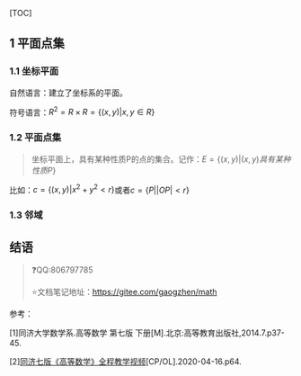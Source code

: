 [TOC]

## 1 平面点集

### 1.1 坐标平面

自然语言：建立了坐标系的平面。

符号语言：$R^2=R\times R=\{(x,y)|x,y\in R\}$

### 1.2 平面点集

> 坐标平面上，具有某种性质P的点的集合。记作：$E=\{(x,y)|(x,y)具有某种性质P\}$

比如：$c=\{(x,y)|x^2+y^2\lt r\}$或者$c=\{P||OP|\lt r\}$

### 1.3 邻域



## 结语

> :question:QQ:806797785
>
> :star:文档笔记地址：<https://gitee.com/gaogzhen/math>

参考：

[1]同济大学数学系.高等数学 第七版 下册[M].北京:高等教育出版社,2014.7.p37-45.

[2]<a href="https://www.bilibili.com/video/BV1864y1T7Ks">同济七版《高等数学》全程教学视频</a>[CP/OL].2020-04-16.p64.